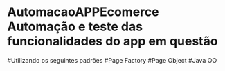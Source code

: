 # AutomacaoAPPEcomerce Automação e teste das funcionalidades do app em questão
#Utilizando os seguintes padrões
#Page Factory
#Page Object
#Java OO
